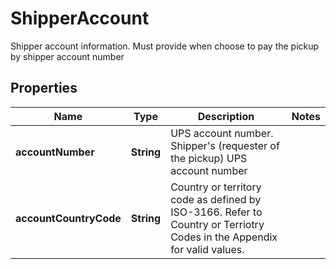 

# ShipperAccount

Shipper account information.  Must provide when choose to pay the pickup by shipper account number

## Properties

| Name | Type | Description | Notes |
|------------ | ------------- | ------------- | -------------|
|**accountNumber** | **String** | UPS account number.  Shipper&#39;s (requester of the pickup) UPS account number |  |
|**accountCountryCode** | **String** | Country or territory code as defined by ISO-3166. Refer to Country or Terriotry Codes in the Appendix for valid values. |  |



